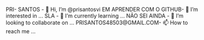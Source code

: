 PRI- SANTOS - 👋 Hi, I’m @prisantosvi
EM APRENDER COM O GITHUB- 👀 I’m interested in ...
SLA - 🌱 I’m currently learning ...
NÃO SEI AINDA  - 💞️ I’m looking to collaborate on ...
PRISANTOS48503@GMAIL.COM- 📫 How to reach me ...

<!---
prisantosvi/prisantosvi is a ✨ special ✨ repository because its `README.md` (this file) appears on your GitHub profile.
You can click the Preview link to take a look at your changes.
--->
